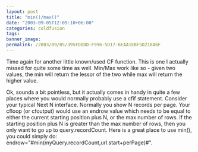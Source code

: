 ```yaml
---
layout: post
title: "min()/max()"
date: "2003-09-05T12:09:10+06:00"
categories: coldfusion 
tags: 
banner_image: 
permalink: /2003/09/05/395FDDDD-F996-5D17-6EAA1EBF5D218A6F
---
```


Time again for another little known/used CF function. This is one I actually missed for quite some time as well. Min/Max work like so - given two values, the min will return the lessor of the two while max will return the higher value.

Ok, sounds a bit pointless, but it actually comes in handy in quite a few places where you would normally probably use a cfif statement. Consider your typical Next N interface. Normally you show N records per page. Your cfloop (or cfoutput) would use an endrow value which needs to be equal to either the current starting position plus N, or the max number of rows. If the starting position plus N is greater than the max number of rows, then you only want to go up to query.recordCount. Here is a great place to use min(), you could simply do:  endrow="#min(myQuery.recordCount,url.start+perPage)#".